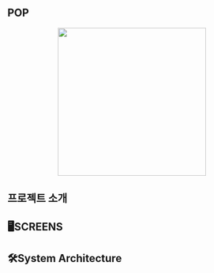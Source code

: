 ## POP

<div align='center'>
<img src="https://github.com/user-attachments/assets/98949ac0-5ee4-48c1-a244-4dc48ab0a511" width=300/>
</div>

## 프로젝트 소개

## 🖥SCREENS

## 🛠System Architecture
